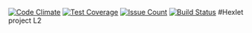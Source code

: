 [![Code
Climate](https://codeclimate.com/github/dzencot/project-lvl2-s13-1/badges/gpa.svg)](https://codeclimate.com/github/dzencot/project-lvl2-s13-1)
[![Test
Coverage](https://codeclimate.com/github/dzencot/project-lvl2-s13/badges/coverage.svg)](https://codeclimate.com/github/dzencot/project-lvl2-s13)
[![Issue
Count](https://codeclimate.com/github/dzencot/project-lvl2-s13/badges/issue_count.svg)](https://codeclimate.com/github/dzencot/project-lvl2-s13)
[![Build
Status](https://travis-ci.org/dzencot/project-lvl2-s13.svg)](https://travis-ci.org/dzencot/project-lvl2-s13)
#Hexlet project L2
